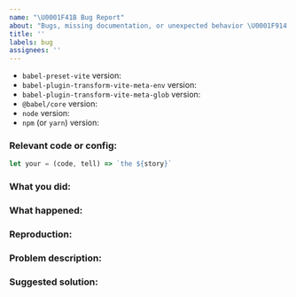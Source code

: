 ```yaml
---
name: "\U0001F41B Bug Report"
about: "Bugs, missing documentation, or unexpected behavior \U0001F914."
title: ''
labels: bug
assignees: ''
---
```


<!--

* Please fill out this template with all the relevant information so we can
  understand what's going on and fix the issue. We appreciate bugs filed and PRs
  submitted!

* Please make sure that you are familiar with and follow the Code of Conduct for
  this project (found in the CODE_OF_CONDUCT.md file).

* You can get the installed version of an NPM package by running `npm ls <insert package name>` in your terminal.

-->

- `babel-preset-vite` version:
- `babel-plugin-transform-vite-meta-env` version:
- `babel-plugin-transform-vite-meta-glob` version:
- `@babel/core` version:
- `node` version:
- `npm` (or `yarn`) version:

### Relevant code or config:

```js
let your = (code, tell) => `the ${story}`
```

### What you did:

<!-- What you were doing -->

### What happened:

<!-- Please provide the full error message/screenshots/anything -->

### Reproduction:

<!--
If possible, please create a repository that reproduces the issue with the
minimal amount of code possible.

Or if you can, try to reproduce the issue in a Codesandbox.
-->

### Problem description:

<!-- Please describe why the current behaviour is a problem -->

### Suggested solution:

<!--
It's ok if you don't have a suggested solution, but it really helps if you could
do a little digging to come up with some suggestion of how to improve things.
-->
